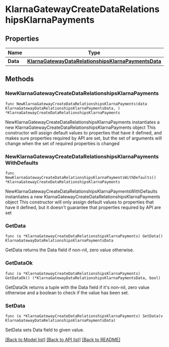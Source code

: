 # KlarnaGatewayCreateDataRelationshipsKlarnaPayments

## Properties

Name | Type | Description | Notes
------------ | ------------- | ------------- | -------------
**Data** | [**KlarnaGatewayDataRelationshipsKlarnaPaymentsData**](KlarnaGatewayDataRelationshipsKlarnaPaymentsData.md) |  | 

## Methods

### NewKlarnaGatewayCreateDataRelationshipsKlarnaPayments

`func NewKlarnaGatewayCreateDataRelationshipsKlarnaPayments(data KlarnaGatewayDataRelationshipsKlarnaPaymentsData, ) *KlarnaGatewayCreateDataRelationshipsKlarnaPayments`

NewKlarnaGatewayCreateDataRelationshipsKlarnaPayments instantiates a new KlarnaGatewayCreateDataRelationshipsKlarnaPayments object
This constructor will assign default values to properties that have it defined,
and makes sure properties required by API are set, but the set of arguments
will change when the set of required properties is changed

### NewKlarnaGatewayCreateDataRelationshipsKlarnaPaymentsWithDefaults

`func NewKlarnaGatewayCreateDataRelationshipsKlarnaPaymentsWithDefaults() *KlarnaGatewayCreateDataRelationshipsKlarnaPayments`

NewKlarnaGatewayCreateDataRelationshipsKlarnaPaymentsWithDefaults instantiates a new KlarnaGatewayCreateDataRelationshipsKlarnaPayments object
This constructor will only assign default values to properties that have it defined,
but it doesn't guarantee that properties required by API are set

### GetData

`func (o *KlarnaGatewayCreateDataRelationshipsKlarnaPayments) GetData() KlarnaGatewayDataRelationshipsKlarnaPaymentsData`

GetData returns the Data field if non-nil, zero value otherwise.

### GetDataOk

`func (o *KlarnaGatewayCreateDataRelationshipsKlarnaPayments) GetDataOk() (*KlarnaGatewayDataRelationshipsKlarnaPaymentsData, bool)`

GetDataOk returns a tuple with the Data field if it's non-nil, zero value otherwise
and a boolean to check if the value has been set.

### SetData

`func (o *KlarnaGatewayCreateDataRelationshipsKlarnaPayments) SetData(v KlarnaGatewayDataRelationshipsKlarnaPaymentsData)`

SetData sets Data field to given value.



[[Back to Model list]](../README.md#documentation-for-models) [[Back to API list]](../README.md#documentation-for-api-endpoints) [[Back to README]](../README.md)


